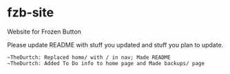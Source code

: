 fzb-site
========

Website for Frozen Button

Please update README with stuff you updated and stuff you plan to update.

	~TheDurtch: Replaced home/ with / in nav; Made README
	~TheDurtch: Added To Do info to home page and Made backups/ page
